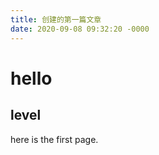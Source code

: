 ```yaml
---
title: 创建的第一篇文章
date: 2020-09-08 09:32:20 -0000
---
```


# hello

## level

here is the first page.

